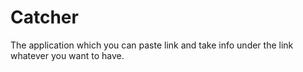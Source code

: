 # Catcher
The application which you can paste link and take info under the link whatever you want to have. 
